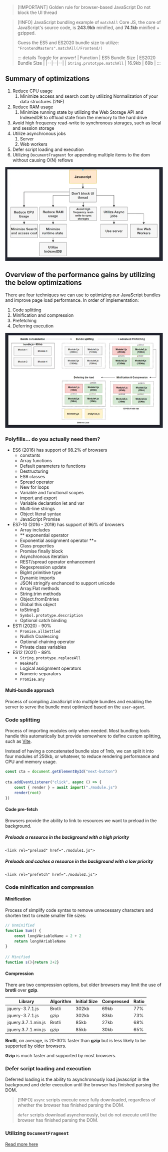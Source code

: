 <!-- markdownlint-disable MD007 MD010 MD013 MD024 MD033 MD041 -->
> [!IMPORTANT] Golden rule for browser-based JavaScript
> Do not block the UI thread

> [!INFO] JavaScript bundling example of `matchAll`
> Core JS, the core of JavaScript's source code, is **243.9kb** minified, and **74.1kb** minified + gzipped.
>
> Guess the ES5 and ES2020 bundle size to utilize: `"FrontendMasters".matchAll(/Frontend/)`
>
> ::: details Toggle for answer!
> | Function | ES5 Bundle Size | ES2020 Bundle Size |
> |--|--|--|
> | `String.prototype.matchAll` | 16.9kb | 69b |
> :::

## Summary of optimizations

1. Reduce CPU usage
    1. Minimize access and search cost by utilizing Normalization of your data structures (2NF)
2. Reduce RAM usage
    1. Minimize running state by utilizing the Web Storage API and IndexedDB to offload state from the memory to the hard drive
3. Avoid high frequency read-write to synchronous storages, such as local and session storage
4. Utilize asynchronous jobs
    1. Server
    2. Web workers
5. Defer script loading and execution
6. Utilizing `DocumentFragment` for appending multiple items to the dom without causing O(N) reflows

![javascript optimizations](../images/compressed/javascript-optimizations-overview.webp)

## Overview of the performance gains by utilizing the below optimizations

There are four techniques we can use to optimizing our JavaScript bundles and improve page load performance. In order of implementation:

1. Code splitting
2. Minification and compression
3. Prefetching
4. Deferring execution

![Flow diagram of how we can optimize JavaScript bundles](../images/compressed/javascript-bundle-optimizations.webp)

### Polyfills... do you actually need them?

- ES6 (2016) has support of 98.2% of browsers
    - constants
    - Array functions
    - Default parameters to functions
    - Destructuring
    - ES6 classes
    - Spread operator
    - New for loops
    - Variable and functional scopes
    - import and export
    - Variable declaration let and var
    - Multi-line strings
    - Object literal syntax
    - JavaScript Promise
- ES7-10 (2016 - 2019) has support of 96% of browsers
    - Array includes
    - ** exponential operator
    - Exponential assignment operator **=
    - Class properties
    - Promise finally block
    - Asynchronous iteration
    - REST/spread operator enhancement
    - Regexpression update
    - BigInt primitive type
    - Dynamic imports
    - JSON stringify enchanced to support unicode
    - Array.Flat methods
    - String.trim methods
    - Object.fromEntries
    - Global this object
    - toString()
    - `Symbol.prototype.description`
    - Optional catch binding
- ES11 (2020) - 90%
    - `Promise.allSettled`
    - Nullish Coalescing
    - Optional chaining operator
    - Private class variables
- ES12 (2021) - 89%
    - `String.prototype.replaceAll`
    - `WeakRefs`
    - Logical assignment operators 
    - Numeric separators
    - `Promise.any`

#### Multi-bundle approach

Process of compiling JavaScript into multiple bundles and enabling the server to serve the bundle most optimized based on the `user-agent`.

### Code splitting

Process of importing modules only when needed. Most bundling tools handle this automatically but provide somewhere to define custom splitting, such as [Vite](https://vitejs.dev).

Instead of having a concatenated bundle size of 1mb, we can split it into four modules of 250kb, or whatever, to reduce rendering performance and CPU and memory usage.

```ts
const cta = document.getElementById("next-button")

cta.addEventListener("click", async () => {
    const { render } = await import("./module.js")
    render(root)
})
```

#### Code pre-fetch

Browsers provide the ability to link to resources we want to preload in the background.

##### Preloads a resource in the background with a high priority
`<link rel="preload" href="./module1.js">`

##### Preloads and caches a resource in the background with a low priority
`<link rel="prefetch" href="./module2.js">`

### Code minification and compression

#### Minification

Process of simplify code syntax to remove unnecessary characters and shorten text to create smaller file sizes:

```ts
// Unminified
function Sum() {
    const longVAriableName = 2 + 2
    return longVAriableName
}

// Minified
function s(){return 2+2}
```

#### Compression

There are two compression options, but older browsers may limit the use of **brotli** over **gzip**.

| Library | Algorithm | Initial Size | Compressed | Ratio |
| --------------- | --------------- | --------------- | --------------- | --------------- |
| jquery-3.7.1.js | Brotli | 302kb | 69kb | 77% |
| jquery-3.7.1.js | gzip | 302kb | 83kb | 73% |
| jquery.3.7.1.min.js | Brotli | 85kb | 27kb | 68% |
| jquery.3.7.1.min.js | gzip | 85kb | 30kb | 65% |

**Brotli**, on average, is 20-30% faster than **gzip** but is less likely to be supported by older browsers.

**Gzip** is much faster and supported by most browsers.

### Defer script loading and execution

Deferred loading is the ability to asynchronously load javascript in the background and defer execution until the browser has finished parsing the DOM.

> [!INFO]
> `async` scripts execute once fully downloaded, regardless of whether the browser has finished parsing the DOM.
>
> `defer` scripts download asynchonously, but do not execute until the browser has finished parsing the DOM.

### Utilizing `DocumentFragment`

[Read more here](./dom-apis#use-of-documentfragment)
